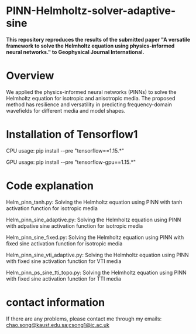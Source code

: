 # PINN-Helmholtz-solver-adaptive-sine
**This repository reproduces the results of the submitted paper "A versatile framework to solve the Helmholtz equation using physics-informed neural networks." to Geophysical Journal International.**

# Overview

We applied the physics-informed neural networks (PINNs) to solve the Helmholtz equation for isotropic and anisotropic media. The proposed method has resilience and versatility in predicting frequency-domain wavefields for different media and model shapes.


# Installation of Tensorflow1

CPU usage: pip install --pre "tensorflow==1.15.*"

GPU usage: pip install --pre "tensorflow-gpu==1.15.*"

# Code explanation

Helm_pinn_tanh.py: Solving the Helmholtz equation using PINN with tanh activation function for isotropic media

Helm_pinn_sine_adaptive.py: Solving the Helmholtz equation using PINN with adpative sine activation function for isotropic media

Helm_pinn_sine_fixed.py: Solving the Helmholtz equation using PINN with fixed sine activation function for isotropic media

Helm_pinn_sine_vti_adaptive.py: Solving the Helmholtz equation using PINN with fixed sine activation function for VTI media

Helm_pinn_ps_sine_tti_topo.py: Solving the Helmholtz equation using PINN with fixed sine activation function for TTI media

# contact information
If there are any problems, please contact me through my emails: chao.song@kaust.edu.sa;csong1@ic.ac.uk

